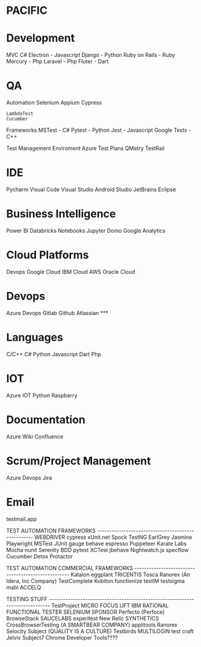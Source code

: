 # PACIFIC

# Development
  MVC C#
  Electron - Javascript
  Django - Python
  Ruby on Rails - Ruby
  Mercury - Php
  Laravel - Php
  Fluter - Dart
  
# QA
  Automation
    Selenium
    Appium
    Cypress
    
    LambdaTest
    Cucumber
    
  Frameworks
    MSTest - C#
    Pytest - Python
    Jest - Javascript
    Google Tests - C++

  Test Management Enviroment
    Azure Test Plans
    QMetry
    TestRail

# IDE
  Pycharm
  Visual Code
  Visual Studio
  Android Studio
  JetBrains
  Eclipse
  
  
# Business Intelligence
  Power BI
  Databricks
    Notebooks
  Jupyter
  Domo
  Google Analytics
  
 
# Cloud Platforms
  Devops
  Google Cloud
  IBM Cloud
  AWS
  Oracle Cloud
  
# Devops
  Azure Devops
  Gitlab
  Github
  Atlassian ***
  
  
# Languages
  C/C++
  C#
  Python
  Javascript
  Dart
  Php
  

# IOT
  Azure IOT
  Python Raspberry
  
  
# Documentation
  Azure Wiki
  Confluence
  
  
# Scrum/Project Management
  Azure Devops
  Jira


# Email
  testmail.app


TEST AUTOMATION FRAMEWORKS ---------------------------------------------------
WEBDRIVER
cypress
xUnit.net
Spock
TestNG
EarlGrey
Jasmine
Playwright
MSTest
JUnit
gauge
behave
espresso
Puppeteer
Karate Labs
Mocha
nunit
Serenity BDD
pytest
XCTest
jbehave
Nightwatch.js
specflow
Cucumber
Detox
Protactor

TEST AUTOMATION COMMERCIAL FRAMEWORKS ---------------------------------------------------
Katalon
eggplant
TRICENTIS Tosca
Ranorex (An Idera, Inc Company)
TestComplete
Kobiton
functionize
testIM
testsigma
mabl
ACCELQ


TESTING STUFF ------------------------------------------------------------------------------
TestProject
MICRO FOCUS UFT
IBM RATIONAL FUNCTIONAL TESTER
SELENIUM SPONSOR
  Perfecto (Perfoce)
  BrowseStack
  SAUCELABS
  experitest
  New Relic SYNTHETICS
  CrossBrowserTesting (A SMARTBEAR COMPANY)
  applitools
  Ranorex Selocity
  Subject (QUALITY IS A CULTURE)
  Testbirds
  MULTILOGIN
test craft
Jelvix
Subject7
Chrome Developer Tools????
